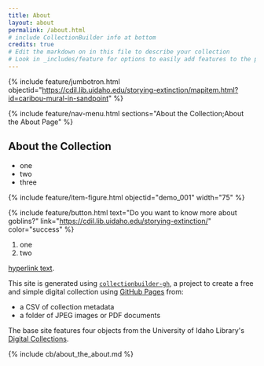 ```yaml
---
title: About
layout: about
permalink: /about.html
# include CollectionBuilder info at bottom
credits: true
# Edit the markdown on in this file to describe your collection
# Look in _includes/feature for options to easily add features to the page
---
```


{% include feature/jumbotron.html objectid="https://cdil.lib.uidaho.edu/storying-extinction/mapitem.html?id=caribou-mural-in-sandpoint" %}

{% include feature/nav-menu.html sections="About the Collection;About the About Page" %}

## About the Collection

- one
- two
- three

{% include feature/item-figure.html objectid="demo_001" width="75" %}

{% include feature/button.html text="Do you want to know more about goblins?" link="https://cdil.lib.uidaho.edu/storying-extinction/" color="success" %}

1. one
2. two

[hyperlink text](link).

This site is generated using [`collectionbuilder-gh`](https://collectionbuilding.github.io/gh/), a project to create a free and simple digital collection using [GitHub Pages](https://pages.github.com/) from: 

- a CSV of collection metadata
- a folder of JPEG images or PDF documents

The base site features four objects from the University of Idaho Library's [Digital Collections](https://www.lib.uidaho.edu/digital). 

<!-- IMPORTANT!!! DELETE this comment and the include below when you are finished editing this page for your collection. The include below introduces about page features. They will show up on your collection's about page until you delete it.  -->
{% include cb/about_the_about.md %} 
